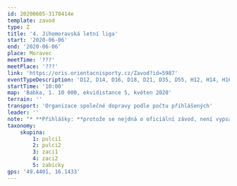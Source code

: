 ```yaml
---
id: 20200605-3170414e
template: zavod
type: Z
title: '4. Jihomoravská letní liga'
start: '2020-06-06'
end: '2020-06-06'
place: Moravec
meetTime: '???'
meetPlace: '???'
link: 'https://oris.orientacnisporty.cz/Zavod?id=5987'
eventTypeDescription: 'D12, D14, D16, D18, D21, D35, D55, H12, H14, H16, H18, H21, H35, H55, HD10'
startTime: '10:00'
map: 'Babka, 1. 10 000, ekvidistance 5, květen 2020'
terrain: ''
transport: 'Organizace společné dopravy podle počtu přihlášených'
leader: ''
note: "* **Přihlášky: **protože se nejdná o oficiální závod, není vypsán v členské sekci. Přihlaste se prosím Drbčovi přes email: prihlasky@zbmob.cz\r\n* Omezený počet závodníků\r\n* KT - Krátká trať\r\n* Na shromaždiště nebude kvůli opatřením proti šíření koronaviru umožněn přístup nikomu, kdo nebude řádně přihlášen\r\n* 1. termín přihlášek: 04.06.2020 23:59"
taxonomy:
    skupina:
        1: pulci1
        2: pulci2
        3: zaci1
        4: zaci2
        5: zabicky
gps: '49.4401, 16.1433'
---
```

